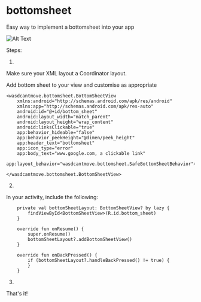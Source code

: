 # bottomsheet
Easy way to implement a bottomsheet into your app

![Alt Text](https://thumbs.gfycat.com/SecondhandWeepyGourami-size_restricted.gif)


Steps:

1)

Make sure your XML layout a Coordinator layout.

Add bottom sheet to your view and customise as appropriate 
```
<wasdcantmove.bottomsheet.BottomSheetView
    xmlns:android="http://schemas.android.com/apk/res/android"
    xmlns:app="http://schemas.android.com/apk/res-auto"
    android:id="@+id/bottom_sheet"
    android:layout_width="match_parent"
    android:layout_height="wrap_content"
    android:linksClickable="true"
    app:behavior_hideable="false"
    app:behavior_peekHeight="@dimen/peek_height"
    app:header_text="bottomsheet"
    app:icon_type="error"
    app:body_text="www.google.com, a clickable link"
    app:layout_behavior="wasdcantmove.bottomsheet.SafeBottomSheetBehavior">

</wasdcantmove.bottomsheet.BottomSheetView>
```

2)

In your activity, include the following:

```
    private val bottomSheetLayout: BottomSheetView? by lazy {
        findViewById<BottomSheetView>(R.id.bottom_sheet)
    }
    
    override fun onResume() {
        super.onResume()
        bottomSheetLayout?.addBottomSheetView()
    }
    
    override fun onBackPressed() {
        if (bottomSheetLayout?.handleBackPressed() != true) {
        }
    }
```

3)

That's it!


